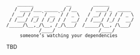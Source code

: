         ______            __        ______
       / ____/___ _____ _/ /__     / ____/_  _____
      / __/ / __ `/ __ `/ / _ \   / __/ / / / / _ \
     / /___/ /_/ / /_/ / /  __/  / /___/ /_/ /  __/
    /_____/\__,_/\__, /_/\___/  /_____/\__, /\___/
                /____/                /____/
         someone’s watching your dependencies

TBD